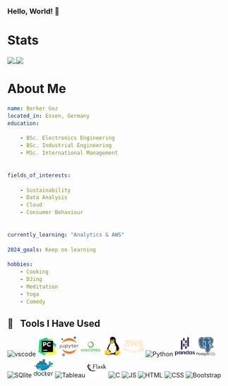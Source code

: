 ### Hello, World! 👋



<h1>Stats</h1>
<a href="https://github-readme-stats-sigma-five.vercel.app/api?username=mscgoz&hide=contribs,prs&include_all_commits=true&count_private=true&show_icons=true&theme=transparent">
  <img align="center" src="https://github-readme-stats-sigma-five.vercel.app/api?username=mscgoz&hide=contribs,prs&count_private=true&show_icons=true&theme=transparent" />
</a>
<a href="https://github-readme-stats.vercel.app/api/top-langs/?username=mschoz&hide_progress=true">
  <img align="center" src="https://github-readme-stats.vercel.app/api/top-langs/?username=mscgoz&hide_progress=true" />
</a>


<h1>About Me </h1>

```yaml
name: Berker Goz
located_in: Essen, Germany
education:
  
    - BSc. Electronics Engineering
    - BSc. Industrial Engineering
    - MSc. International Management
  

fields_of_interests:

    - Sustainability 
    - Data Analysis
    - Cloud
    - Consumer Behaviour 
  
  
currently_learning: "Analytics & AWS"

2024_goals: Keep on learning

hobbies:
    - Cooking
    - DJing
    - Meditation
    - Yoga
    - Comedy
```

<h2> 🚀 &nbsp; Tools I Have Used</h2>
<p align="left">
<img src="https://cdn.jsdelivr.net/gh/devicons/devicon/icons/vscode/vscode-original.svg" alt="vscode" width="45" height="45"/>
<img src="https://github.com/devicons/devicon/blob/v2.16.0/icons/pycharm/pycharm-original.svg" alt="pycharm" width="45" height="45"/>
<img src="https://github.com/devicons/devicon/blob/v2.16.0/icons/jupyter/jupyter-original-wordmark.svg" alt="jupyter" width="45" height="45"/>
<img src="https://github.com/devicons/devicon/blob/v2.16.0/icons/anaconda/anaconda-original-wordmark.svg" alt="anaconda" width="45" height="45"/>
<img src="https://github.com/devicons/devicon/blob/v2.16.0/icons/linux/linux-original.svg" alt="unix" width="45" height="45"/>
<img src="https://github.com/devicons/devicon/blob/v2.16.0/icons/amazonwebservices/amazonwebservices-line-wordmark.svg" alt="aws" width="45" height="45"/>
<img src="https://cdn.jsdelivr.net/gh/devicons/devicon/icons/python/python-original.svg" alt="Python" width="45" height="45"/>
<img src="https://github.com/devicons/devicon/blob/v2.16.0/icons/pandas/pandas-original-wordmark.svg" alt="pandas" width="45" height="45"/>
<img src="https://github.com/devicons/devicon/blob/v2.16.0/icons/postgresql/postgresql-original-wordmark.svg" alt="postgresql" width="45" height="45"/>
<img src="https://cdn.jsdelivr.net/gh/devicons/devicon/icons/sqlite/sqlite-original.svg" alt="SQlite" width="45" height="45"/>
<img src="https://github.com/devicons/devicon/blob/v2.16.0/icons/docker/docker-original-wordmark.svg" alt="Docker" width="45" height="45"/>
<img src="https://avatars.githubusercontent.com/u/828667?s=200&v=4" alt="Tableau" width="45" height="45"/>
<img src="https://github.com/devicons/devicon/blob/v2.16.0/icons/flask/flask-original-wordmark.svg" alt="Flask" width="45" height="45"/>
<img src="https://cdn.jsdelivr.net/gh/devicons/devicon/icons/c/c-original.svg" alt="C" width="45" height="45"/>
<img src="https://cdn.jsdelivr.net/gh/devicons/devicon/icons/javascript/javascript-original.svg" alt="JS" width="45" height="45"/>
<img src="https://cdn.jsdelivr.net/gh/devicons/devicon/icons/html5/html5-plain.svg" alt="HTML" width="45" height="45"/>
<img src="https://cdn.jsdelivr.net/gh/devicons/devicon/icons/css3/css3-plain.svg" alt="CSS" width="45" height="45"/>
<img src="https://cdn.jsdelivr.net/gh/devicons/devicon/icons/bootstrap/bootstrap-original.svg" alt="Bootstrap" width="45" height="45"/>
</p>
